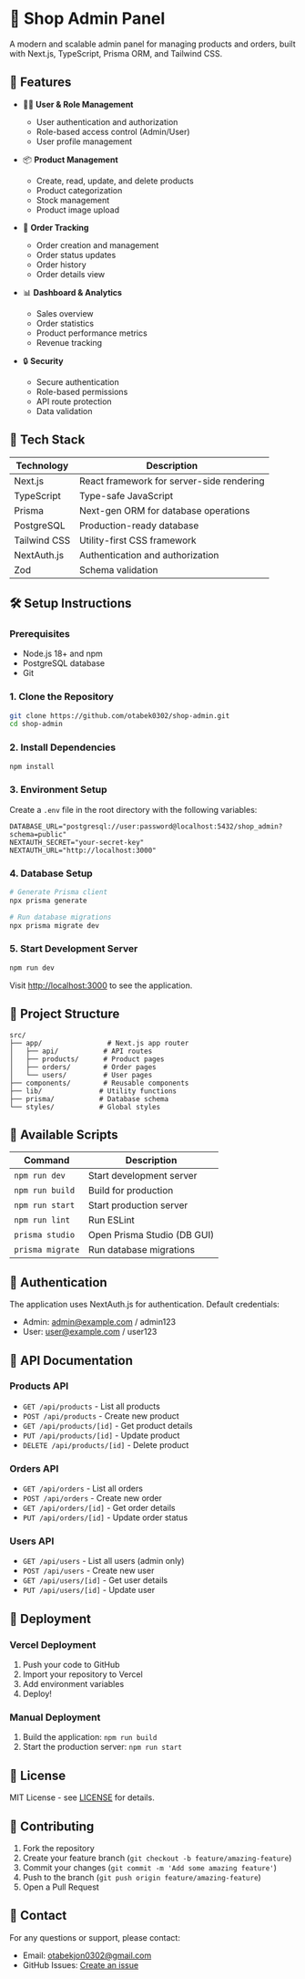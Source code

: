 # 🛒 Shop Admin Panel

A modern and scalable admin panel for managing products and orders, built with Next.js, TypeScript, Prisma ORM, and Tailwind CSS.

## 🚀 Features

- 🧑‍💼 **User & Role Management**
  - User authentication and authorization
  - Role-based access control (Admin/User)
  - User profile management

- 📦 **Product Management**
  - Create, read, update, and delete products
  - Product categorization
  - Stock management
  - Product image upload

- 🧾 **Order Tracking**
  - Order creation and management
  - Order status updates
  - Order history
  - Order details view

- 📊 **Dashboard & Analytics**
  - Sales overview
  - Order statistics
  - Product performance metrics
  - Revenue tracking

- 🔒 **Security**
  - Secure authentication
  - Role-based permissions
  - API route protection
  - Data validation

## 🧱 Tech Stack

| Technology    | Description                              |
|--------------|------------------------------------------|
| Next.js      | React framework for server-side rendering |
| TypeScript   | Type-safe JavaScript                      |
| Prisma       | Next-gen ORM for database operations     |
| PostgreSQL   | Production-ready database                 |
| Tailwind CSS | Utility-first CSS framework              |
| NextAuth.js  | Authentication and authorization          |
| Zod          | Schema validation                        |

## 🛠️ Setup Instructions

### Prerequisites
- Node.js 18+ and npm
- PostgreSQL database
- Git

### 1. Clone the Repository
```bash
git clone https://github.com/otabek0302/shop-admin.git
cd shop-admin
```

### 2. Install Dependencies
```bash
npm install
```

### 3. Environment Setup
Create a `.env` file in the root directory with the following variables:
```env
DATABASE_URL="postgresql://user:password@localhost:5432/shop_admin?schema=public"
NEXTAUTH_SECRET="your-secret-key"
NEXTAUTH_URL="http://localhost:3000"
```

### 4. Database Setup
```bash
# Generate Prisma client
npx prisma generate

# Run database migrations
npx prisma migrate dev
```

### 5. Start Development Server
```bash
npm run dev
```

Visit [http://localhost:3000](http://localhost:3000) to see the application.

## 📁 Project Structure

```
src/
├── app/                # Next.js app router
│   ├── api/           # API routes
│   ├── products/      # Product pages
│   ├── orders/        # Order pages
│   └── users/         # User pages
├── components/        # Reusable components
├── lib/              # Utility functions
├── prisma/           # Database schema
└── styles/           # Global styles
```

## 🧪 Available Scripts

| Command           | Description                          |
|------------------|--------------------------------------|
| `npm run dev`    | Start development server             |
| `npm run build`  | Build for production                 |
| `npm run start`  | Start production server              |
| `npm run lint`   | Run ESLint                          |
| `prisma studio`  | Open Prisma Studio (DB GUI)         |
| `prisma migrate` | Run database migrations              |

## 🔐 Authentication

The application uses NextAuth.js for authentication. Default credentials:
- Admin: admin@example.com / admin123
- User: user@example.com / user123

## 📝 API Documentation

### Products API
- `GET /api/products` - List all products
- `POST /api/products` - Create new product
- `GET /api/products/[id]` - Get product details
- `PUT /api/products/[id]` - Update product
- `DELETE /api/products/[id]` - Delete product

### Orders API
- `GET /api/orders` - List all orders
- `POST /api/orders` - Create new order
- `GET /api/orders/[id]` - Get order details
- `PUT /api/orders/[id]` - Update order status

### Users API
- `GET /api/users` - List all users (admin only)
- `POST /api/users` - Create new user
- `GET /api/users/[id]` - Get user details
- `PUT /api/users/[id]` - Update user

## 🚀 Deployment

### Vercel Deployment
1. Push your code to GitHub
2. Import your repository to Vercel
3. Add environment variables
4. Deploy!

### Manual Deployment
1. Build the application: `npm run build`
2. Start the production server: `npm run start`

## 📄 License

MIT License - see [LICENSE](LICENSE) for details.

## 👥 Contributing

1. Fork the repository
2. Create your feature branch (`git checkout -b feature/amazing-feature`)
3. Commit your changes (`git commit -m 'Add some amazing feature'`)
4. Push to the branch (`git push origin feature/amazing-feature`)
5. Open a Pull Request

## 📧 Contact

For any questions or support, please contact:
- Email: otabekjon0302@gmail.com
- GitHub Issues: [Create an issue](https://github.com/otabek0302/shop-admin/issues)
